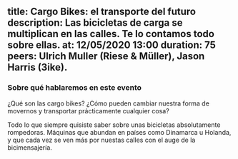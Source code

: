 title: Cargo Bikes: el transporte del futuro
description: Las bicicletas de carga se multiplican en las calles. Te lo contamos todo sobre ellas.
at: 12/05/2020 13:00
duration: 75
peers:  Ulrich Muller (Riese & Müller), Jason Harris (3ike).
----
### Sobre qué hablaremos en este evento

¿Qué son las cargo bikes? ¿Cómo pueden cambiar nuestra forma de movernos y transportar prácticamente cualquier cosa?

Todo lo que siempre quisiste saber sobre unas bicicletas absolutamente rompedoras. Máquinas que abundan en países como Dinamarca u Holanda, y que cada vez se ven más por nuestas calles con el auge de la bicimensajería.  
